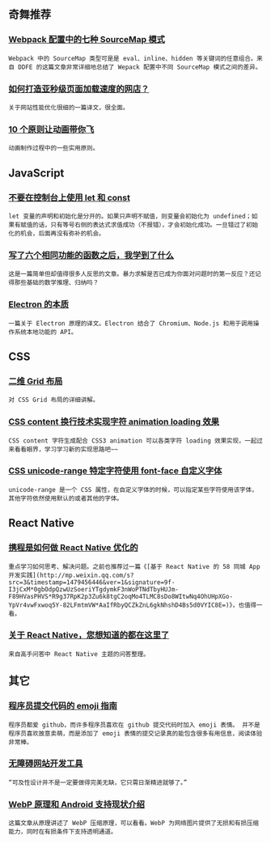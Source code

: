 
## 奇舞推荐

### [Webpack 配置中的七种 SourceMap 模式](http://mp.weixin.qq.com/s?__biz=MzI3NTE2NjYxNw==&mid=2650600472&idx=1&sn=d4bf85c1bb26a32aff144e81d652582f&chksm=f300b0eec47739f879b69fc497b40f999a802c425b2e8ba31a984248b2a7bd45035fa29beb69&mpshare=1&scene=2&srcid=1114Prfmo2TXN70kElClXFPa#rd)

    Webpack 中的 SourceMap 类型可是是 eval、inline、hidden 等关键词的任意组合。来自 DDFE 的这篇文章非常详细地总结了 Wepack 配置中不同 SourceMap 模式之间的差异。

### [如何打造亚秒级页面加载速度的网店？](http://mp.weixin.qq.com/s?__biz=MzIwNjQwMzUwMQ==&mid=2247484506&idx=1&sn=89d0588e5522956183dd560bc86112f8&chksm=97236698a054ef8e7d7bd093c22636d8407528cf4008b12ba872b19d3c545b858aafcd640f18&scene=4#wechat_redirect)

    关于网站性能优化很细的一篇译文，很全面。

### [10 个原则让动画带你飞](https://github.com/xitu/gold-miner/blob/master/TODO/smooth-css-animations.md)

    动画制作过程中的一些实用原则。

## JavaScript

### [不要在控制台上使用 let 和 const](http://www.cnblogs.com/ziyunfei/p/6063426.html)

    let 变量的声明和初始化是分开的。如果只声明不赋值，则变量会初始化为 undefined；如果有赋值的话，只有等号右侧的表达式求值成功（不报错），才会初始化成功。一旦错过了初始化的机会，后面再没有弥补的机会。

### [写了六个相同功能的函数之后，我学到了什么](https://zhuanlan.zhihu.com/p/23687455)

    这是一篇简单但却值得很多人反思的文章。暴力求解是否已成为你面对问题时的第一反应？还记得那些基础的数学推理、归纳吗？

### [Electron 的本质](https://segmentfault.com/a/1190000007503495)

    一篇关于 Electron 原理的译文。Electron 结合了 Chromium、Node.js 和用于调用操作系统本地功能的 API。

## CSS

### [二维 Grid 布局](https://www.villainhr.com/page/2016/10/12/%E4%BA%8C%E7%BB%B4%20grid%20%E5%B8%83%E5%B1%80)

    对 CSS Grid 布局的详细讲解。

### [CSS content 换行技术实现字符 animation loading 效果](http://www.zhangxinxu.com/wordpress/2016/11/css-content-pre-animation-character-loading/)

    CSS content 字符生成配合 CSS3 animation 可以各类字符 loading 效果实现，一起过来看看眼界，学习学习新的实现思路吧~~

### [CSS unicode-range 特定字符使用 font-face 自定义字体](http://www.zhangxinxu.com/wordpress/2016/11/css-unicode-range-character-font-face/)

    unicode-range 是一个 CSS 属性，在自定义字体的时候，可以指定某些字符使用该字体，其他字符依然使用默认的或者其他的字体。

## React Native

### [携程是如何做 React Native 优化的](https://zhuanlan.zhihu.com/p/23715716)

    重点学习如何思考、解决问题。之前也推荐过一篇《[基于 React Native 的 58 同城 App 开发实践](http://mp.weixin.qq.com/s?src=3&timestamp=1479456446&ver=1&signature=9f-I3jCxM*0gbOdpQzwUzSoeriYTgdymkF3nWoPTNdTbyHUJm-F89HVasPHVS*R9g37RpK2p3Zu6k8tgC2oqMo4TLMC8sDo8WItwNq4OhUHpXGo-YpVr4vwFxwoq5Y-82LFmtmVW*AaIfRbyQCZkZnL6gkNhshD4Bs5d0VYIC8E=)》，也值得一看。

### [关于 React Native，您想知道的都在这里了](https://my.oschina.net/osccreate/blog/778348)

    来自高手问答中 React Native 主题的问答整理。

## 其它

### [程序员提交代码的 emoji 指南](https://www.h5jun.com/post/gitmoji.html)

    程序员都爱 github，而许多程序员喜欢在 github 提交代码时加入 emoji 表情。 并不是程序员喜欢故意卖萌，而是添加了 emoji 表情的提交记录真的能包含很多有用信息，阅读体验非常棒。

### [无障碍网站开发工具](https://github.com/xitu/gold-miner/blob/master/TODO/tools-for-developing-accessible-websites.md)

    “可及性设计并不是一定要做得完美无缺，它只需日渐精进就够了。”

### [WebP 原理和 Android 支持现状介绍](http://dev.qq.com/topic/582939577ef9c5b708556b0d)

    这篇文章从原理讲述了 WebP 压缩原理，可以看看。WebP 为网络图片提供了无损和有损压缩能力，同时在有损条件下支持透明通道。

